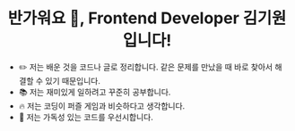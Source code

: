 <h1 align="center">반가워요 👋, Frontend Developer 김기원입니다!</h1>

- ✏️ 저는 배운 것을 코드나 글로 정리합니다. 같은 문제를 만났을 때 바로 찾아서 해결할 수 있기 때문입니다.
- 📚 저는 재미있게 일하려고 꾸준히 공부합니다.
- 🔥 저는 코딩이 퍼즐 게임과 비슷하다고 생각합니다.
- 🔨 저는 가독성 있는 코드를 우선시합니다.

